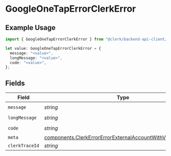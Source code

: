 # GoogleOneTapErrorClerkError

## Example Usage

```typescript
import { GoogleOneTapErrorClerkError } from "@clerk/backend-api-client/models/components";

let value: GoogleOneTapErrorClerkError = {
  message: "<value>",
  longMessage: "<value>",
  code: "<value>",
};
```

## Fields

| Field                                                                                                                                          | Type                                                                                                                                           | Required                                                                                                                                       | Description                                                                                                                                    |
| ---------------------------------------------------------------------------------------------------------------------------------------------- | ---------------------------------------------------------------------------------------------------------------------------------------------- | ---------------------------------------------------------------------------------------------------------------------------------------------- | ---------------------------------------------------------------------------------------------------------------------------------------------- |
| `message`                                                                                                                                      | *string*                                                                                                                                       | :heavy_check_mark:                                                                                                                             | N/A                                                                                                                                            |
| `longMessage`                                                                                                                                  | *string*                                                                                                                                       | :heavy_check_mark:                                                                                                                             | N/A                                                                                                                                            |
| `code`                                                                                                                                         | *string*                                                                                                                                       | :heavy_check_mark:                                                                                                                             | N/A                                                                                                                                            |
| `meta`                                                                                                                                         | [components.ClerkErrorErrorExternalAccountWithVerificationMeta](../../models/components/clerkerrorerrorexternalaccountwithverificationmeta.md) | :heavy_minus_sign:                                                                                                                             | N/A                                                                                                                                            |
| `clerkTraceId`                                                                                                                                 | *string*                                                                                                                                       | :heavy_minus_sign:                                                                                                                             | N/A                                                                                                                                            |